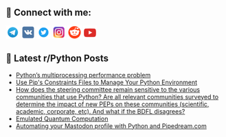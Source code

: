 ## 🔎 Connect with me:
[<img src="https://github.com/bullbesh/bullbesh/blob/main/images/Telegram.png" width="32" height="32" />](https://t.me/bullbesh)
[<img src="https://github.com/bullbesh/bullbesh/blob/main/images/VK.png" width="32" height="32" />](https://vk.com/bullbesh)
[<img src="https://github.com/bullbesh/bullbesh/blob/main/images/Twitter.png" width="32" height="32" />](https://twitter.com/bullbesh1)
[<img src="https://github.com/bullbesh/bullbesh/blob/main/images/Instagram.png" width="32" height="32" />](https://www.instagram.com/bullbesh)
[<img src="https://github.com/bullbesh/bullbesh/blob/main/images/Reddit.png" width="32" height="32" />](https://www.reddit.com/user/bullbesh)
[<img src="https://github.com/bullbesh/bullbesh/blob/main/images/YouTube.png" width="32" height="32" />](https://www.youtube.com/channel/UCtfjRs6uzgq5mfm8S06WTcg)

## 📕 Latest r/Python Posts
<!-- BLOG-POST-LIST:START -->
- [Python’s multiprocessing performance problem](https://www.reddit.com/r/Python/comments/114w6fw/pythons_multiprocessing_performance_problem/)
- [Use Pip&#39;s Constraints Files to Manage Your Python Environment](https://www.reddit.com/r/Python/comments/114vwiv/use_pips_constraints_files_to_manage_your_python/)
- [How does the steering committee remain sensitive to the various communities that use Python? Are all relevant communities surveyed to determine the impact of new PEPs on these communities &lpar;scientific, academic, corporate, etc&rpar;. And what if the BDFL disagrees?](https://www.reddit.com/r/Python/comments/114vsmv/how_does_the_steering_committee_remain_sensitive/)
- [Emulated Quantum Computation](https://www.reddit.com/r/Python/comments/114t5zz/emulated_quantum_computation/)
- [Automating your Mastodon profile with Python and Pipedream.com](https://www.reddit.com/r/Python/comments/114rit6/automating_your_mastodon_profile_with_python_and/)
<!-- BLOG-POST-LIST:END -->
